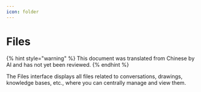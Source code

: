 ```yaml
---
icon: folder
---
```

# Files


{% hint style="warning" %}
This document was translated from Chinese by AI and has not yet been reviewed.
{% endhint %}




The Files interface displays all files related to conversations, drawings, knowledge bases, etc., where you can centrally manage and view them.